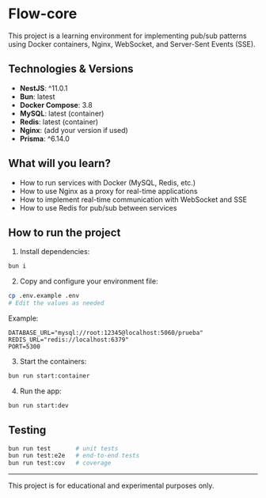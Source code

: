 

# Flow-core

This project is a learning environment for implementing pub/sub patterns using Docker containers, Nginx, WebSocket, and Server-Sent Events (SSE).

## Technologies & Versions

- **NestJS**: ^11.0.1
- **Bun**: latest
- **Docker Compose**: 3.8
- **MySQL**: latest (container)
- **Redis**: latest (container)
- **Nginx**: (add your version if used)
- **Prisma**: ^6.14.0

## What will you learn?

- How to run services with Docker (MySQL, Redis, etc.)
- How to use Nginx as a proxy for real-time applications
- How to implement real-time communication with WebSocket and SSE
- How to use Redis for pub/sub between services

## How to run the project

1. Install dependencies:
  ```bash
  bun i
  ```
2. Copy and configure your environment file:
  ```bash
  cp .env.example .env
  # Edit the values as needed
  ```
  Example:
  ```env
  DATABASE_URL="mysql://root:12345@localhost:5060/prueba"
  REDIS_URL="redis://localhost:6379"
  PORT=5300
  ```
3. Start the containers:
  ```bash
  bun run start:container
  ```
4. Run the app:
  ```bash
  bun run start:dev
  ```

## Testing

```bash
bun run test       # unit tests
bun run test:e2e   # end-to-end tests
bun run test:cov   # coverage
```

---
This project is for educational and experimental purposes only.